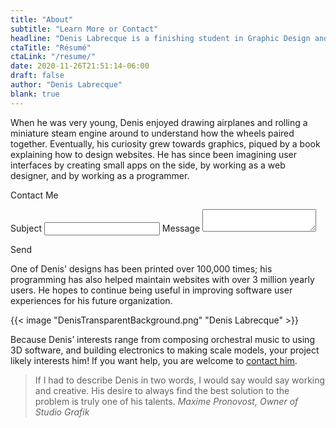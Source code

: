 ```yaml
---
title: "About"
subtitle: "Learn More or Contact"
headline: "Denis Labrecque is a finishing student in Graphic Design and Information Technology at Pensacola Christian College. He has been successful on all semesters of attendance and has graduated cum laude in December 2020. After his education, he hopes to continue as a programmer."
ctaTitle: "Résumé"
ctaLink: "/resume/"
date: 2020-11-26T21:51:14-06:00
draft: false
author: "Denis Labrecque"
blank: true
---
```

<section class="margined">
<p>When he was very young, Denis enjoyed drawing airplanes and rolling a miniature steam engine around to understand how the wheels paired together. Eventually, his curiosity grew towards graphics, piqued by a book explaining how to design websites. He has since been imagining user interfaces by creating small apps on the side, by working as a web designer, and by working as a programmer.</p>
</section>

<section class="red diagonal-both" id="contact">
  <div class="margined slide-anim" data-anim="bottom top">
    <p class="hero">Contact Me</p>
    <form>
      <label>Subject</label>
      <input id="subjectField">
      <label>Message</label>
      <textarea id="messageField"></textarea>
    </form>
    <a class="button" id="sendEmail" onclick="sendEmail()">Send</a>
  </div>
  <script>
    let email = ''
    let subject = ''
    let message = ''
    let fld_subject = document.querySelector('#subjectField')
    let txt_message = document.querySelector('#messageField')
    let btn_send = document.querySelector('#sendEmail')
    function sendEmail() {
      console.log(fld_subject.value)
      console.log(txt_message.value)
      let mail = document.createElement("a")
      mail.href = 'mailto:denis.g.labrecque@gmail.com?subject=' + encodeURIComponent(fld_subject.value) + '&body=' + encodeURIComponent(txt_message.value)
      mail.click();
    }
  </script>
</section>

<section class="margined">
  <p>One of Denis' designs has been printed over 100,000 times; his programming has also helped maintain websites with over 3 million yearly users. He hopes to continue being useful in improving software user experiences for his future organization.</p>

  {{< image "DenisTransparentBackground.png" "Denis Labrecque" >}}

  <p>Because Denis’ interests range from composing orchestral music to using 3D software, and building electronics to making scale models, your project likely interests him! If you want help, you are welcome to <a href="#contact">contact him</a>.<p>
</section>

<section class="margined">
    <blockquote>
      <span class="highlight">If I had to describe Denis in two words, I would say would say working and creative. His desire to always find the best solution to the problem is truly one of his talents.</span>
      <cite>Maxime Pronovost, Owner of Studio Grafik</cite>
    </blockquote>
</section>